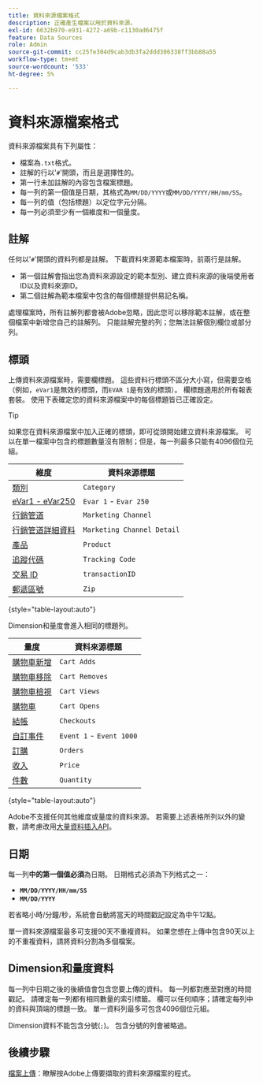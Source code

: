 ```yaml
---
title: 資料來源檔案格式
description: 正確產生檔案以用於資料來源。
exl-id: 6632b970-e931-4272-a69b-c1130ad6475f
feature: Data Sources
role: Admin
source-git-commit: cc25fe304d9cab3db3fa2ddd306338ff3bb88a55
workflow-type: tm+mt
source-wordcount: '533'
ht-degree: 5%

---
```


# 資料來源檔案格式

資料來源檔案具有下列屬性：

* 檔案為`.txt`格式。
* 註解的行以&#39;`#`&#39;開頭，而且是選擇性的。
* 第一行未加註解的內容包含檔案標題。
* 每一列的第一個值是日期，其格式為`MM/DD/YYYY`或`MM/DD/YYYY/HH/mm/SS`。
* 每一列的值（包括標題）以定位字元分隔。
* 每一列必須至少有一個維度和一個量度。

## 註解

任何以&#39;`#`&#39;開頭的資料列都是註解。 下載資料來源範本檔案時，前兩行是註解。

* 第一個註解會指出您為資料來源設定的範本型別、建立資料來源的後端使用者ID以及資料來源ID。
* 第二個註解為範本檔案中包含的每個標題提供易記名稱。

處理檔案時，所有註解列都會被Adobe忽略，因此您可以移除範本註解，或在整個檔案中新增您自己的註解列。 只能註解完整的列；您無法註解個別欄位或部分列。

## 標頭

上傳資料來源檔案時，需要欄標題。 這些資料行標頭不區分大小寫，但需要空格（例如，`eVar1`是無效的標頭，而`EVAR 1`是有效的標頭）。 欄標題適用於所有報表套裝。 使用下表確定您的資料來源檔案中的每個標題皆已正確設定。

>[!TIP]
>
>如果您在資料來源檔案中加入正確的標頭，即可從頭開始建立資料來源檔案。 可以在單一檔案中包含的標題數量沒有限制；但是，每一列最多只能有4096個位元組。

| 維度 | 資料來源標題 |
| --- | --- |
| [類別](/help/components/dimensions/category.md) | `Category` |
| [eVar1 - eVar250](/help/components/dimensions/evar.md) | `Evar 1` - `Evar 250` |
| [行銷管道](/help/components/dimensions/marketing-channel.md) | `Marketing Channel` |
| [行銷管道詳細資料](/help/components/dimensions/marketing-detail.md) | `Marketing Channel Detail` |
| [產品](/help/components/dimensions/product.md) | `Product` |
| [追蹤代碼](/help/components/dimensions/tracking-code.md) | `Tracking Code` |
| [交易 ID](/help/implement/vars/page-vars/transactionid.md) | `transactionID` |
| [郵遞區號](/help/components/dimensions/zip-code.md) | `Zip` |

{style="table-layout:auto"}

Dimension和量度會進入相同的標題列。

| 量度 | 資料來源標題 |
| --- | --- |
| [購物車新增](/help/components/metrics/cart-additions.md) | `Cart Adds` |
| [購物車移除](/help/components/metrics/cart-removals.md) | `Cart Removes` |
| [購物車檢視](/help/components/metrics/cart-views.md) | `Cart Views` |
| [購物車](/help/components/metrics/carts.md) | `Cart Opens` |
| [結帳](/help/components/metrics/checkouts.md) | `Checkouts` |
| [自訂事件](/help/components/metrics/custom-events.md) | `Event 1` - `Event 1000` |
| [訂購](/help/components/metrics/orders.md) | `Orders` |
| [收入](/help/components/metrics/revenue.md) | `Price` |
| [件數](/help/components/metrics/units.md) | `Quantity` |

{style="table-layout:auto"}

Adobe不支援任何其他維度或量度的資料來源。 若需要上述表格所列以外的變數，請考慮改用[大量資料插入API](https://developer.adobe.com/analytics-apis/docs/2.0/guides/endpoints/bulk-data-insertion/)。

## 日期

每一列&#x200B;**中的第一個值必須**&#x200B;為日期。 日期格式必須為下列格式之一：

* **`MM/DD/YYYY/HH/mm/SS`**
* **`MM/DD/YYYY`**

若省略小時/分鐘/秒，系統會自動將當天的時間戳記設定為中午12點。

單一資料來源檔案最多可支援90天不重複資料。 如果您想在上傳中包含90天以上的不重複資料，請將資料分割為多個檔案。

## Dimension和量度資料

每一列中日期之後的後續值會包含您要上傳的資料。 每一列都對應至對應的時間戳記。 請確定每一列都有相同數量的索引標籤。 欄可以任何順序；請確定每列中的資料與頂端的標題一致。 單一資料列最多可包含4096個位元組。

Dimension資料不能包含分號(`;`)。 包含分號的列會被略過。

## 後續步驟

[檔案上傳](file-upload.md)：瞭解按Adobe上傳要擷取的資料來源檔案的程式。
